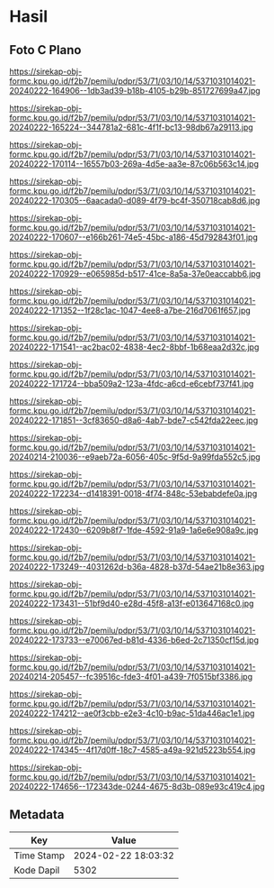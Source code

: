 # Hasil

## Foto C Plano

https://sirekap-obj-formc.kpu.go.id/f2b7/pemilu/pdpr/53/71/03/10/14/5371031014021-20240222-164906--1db3ad39-b18b-4105-b29b-851727699a47.jpg

https://sirekap-obj-formc.kpu.go.id/f2b7/pemilu/pdpr/53/71/03/10/14/5371031014021-20240222-165224--344781a2-681c-4f1f-bc13-98db67a29113.jpg

https://sirekap-obj-formc.kpu.go.id/f2b7/pemilu/pdpr/53/71/03/10/14/5371031014021-20240222-170114--16557b03-269a-4d5e-aa3e-87c06b563c14.jpg

https://sirekap-obj-formc.kpu.go.id/f2b7/pemilu/pdpr/53/71/03/10/14/5371031014021-20240222-170305--6aacada0-d089-4f79-bc4f-350718cab8d6.jpg

https://sirekap-obj-formc.kpu.go.id/f2b7/pemilu/pdpr/53/71/03/10/14/5371031014021-20240222-170607--e166b261-74e5-45bc-a186-45d792843f01.jpg

https://sirekap-obj-formc.kpu.go.id/f2b7/pemilu/pdpr/53/71/03/10/14/5371031014021-20240222-170929--e065985d-b517-41ce-8a5a-37e0eaccabb6.jpg

https://sirekap-obj-formc.kpu.go.id/f2b7/pemilu/pdpr/53/71/03/10/14/5371031014021-20240222-171352--1f28c1ac-1047-4ee8-a7be-216d7061f657.jpg

https://sirekap-obj-formc.kpu.go.id/f2b7/pemilu/pdpr/53/71/03/10/14/5371031014021-20240222-171541--ac2bac02-4838-4ec2-8bbf-1b68eaa2d32c.jpg

https://sirekap-obj-formc.kpu.go.id/f2b7/pemilu/pdpr/53/71/03/10/14/5371031014021-20240222-171724--bba509a2-123a-4fdc-a6cd-e6cebf737f41.jpg

https://sirekap-obj-formc.kpu.go.id/f2b7/pemilu/pdpr/53/71/03/10/14/5371031014021-20240222-171851--3cf83650-d8a6-4ab7-bde7-c542fda22eec.jpg

https://sirekap-obj-formc.kpu.go.id/f2b7/pemilu/pdpr/53/71/03/10/14/5371031014021-20240214-210036--e9aeb72a-6056-405c-9f5d-9a99fda552c5.jpg

https://sirekap-obj-formc.kpu.go.id/f2b7/pemilu/pdpr/53/71/03/10/14/5371031014021-20240222-172234--d1418391-0018-4f74-848c-53ebabdefe0a.jpg

https://sirekap-obj-formc.kpu.go.id/f2b7/pemilu/pdpr/53/71/03/10/14/5371031014021-20240222-172430--6209b8f7-1fde-4592-91a9-1a6e6e908a9c.jpg

https://sirekap-obj-formc.kpu.go.id/f2b7/pemilu/pdpr/53/71/03/10/14/5371031014021-20240222-173249--4031262d-b36a-4828-b37d-54ae21b8e363.jpg

https://sirekap-obj-formc.kpu.go.id/f2b7/pemilu/pdpr/53/71/03/10/14/5371031014021-20240222-173431--51bf9d40-e28d-45f8-a13f-e013647168c0.jpg

https://sirekap-obj-formc.kpu.go.id/f2b7/pemilu/pdpr/53/71/03/10/14/5371031014021-20240222-173733--e70067ed-b81d-4336-b6ed-2c71350cf15d.jpg

https://sirekap-obj-formc.kpu.go.id/f2b7/pemilu/pdpr/53/71/03/10/14/5371031014021-20240214-205457--fc39516c-fde3-4f01-a439-7f0515bf3386.jpg

https://sirekap-obj-formc.kpu.go.id/f2b7/pemilu/pdpr/53/71/03/10/14/5371031014021-20240222-174212--ae0f3cbb-e2e3-4c10-b9ac-51da446ac1e1.jpg

https://sirekap-obj-formc.kpu.go.id/f2b7/pemilu/pdpr/53/71/03/10/14/5371031014021-20240222-174345--4f17d0ff-18c7-4585-a49a-921d5223b554.jpg

https://sirekap-obj-formc.kpu.go.id/f2b7/pemilu/pdpr/53/71/03/10/14/5371031014021-20240222-174656--172343de-0244-4675-8d3b-089e93c419c4.jpg


## Metadata

| Key        | Value               |
| ---------- | ------------------- |
| Time Stamp | 2024-02-22 18:03:32 |
| Kode Dapil | 5302                |



